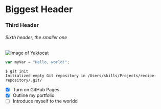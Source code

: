 # Biggest Header

### Third Header

###### Sixth header, the smaller one


![Image of Yaktocat](https://octodex.github.com/images/yaktocat.png)


``` javascript
var myVar = "Hello, world!";
```

```
$ git init
Initialized empty Git repository in /Users/skills/Projects/recipe-repository/.git/
```

- [x] Turn on GitHub Pages
- [x] Outline my portfolio
- [ ] Introduce myself to the worldd
